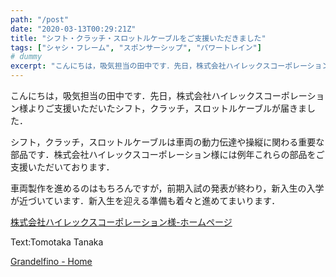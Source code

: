 ```yaml
---
path: "/post"
date: "2020-03-13T00:29:21Z"
title: "シフト・クラッチ・スロットルケーブルをご支援いただきました"
tags: ["シャシ・フレーム", "スポンサーシップ", "パワートレイン"]
# dummy
excerpt: "こんにちは，吸気担当の田中です．先日，株式会社ハイレックスコーポレーション様よりご支援いただいたシフト，クラッチ，スロットルケーブルが届きました．シフト，クラッチ，スロットルケーブルは車両の動力伝達..."
---
```



こんにちは，吸気担当の田中です．先日，株式会社ハイレックスコーポレーション様よりご支援いただいたシフト，クラッチ，スロットルケーブルが届きました．

シフト，クラッチ，スロットルケーブルは車両の動力伝達や操縦に関わる重要な部品です．株式会社ハイレックスコーポレーション様には例年これらの部品をご支援いただいております．

車両製作を進めるのはもちろんですが，前期入試の発表が終わり，新入生の入学が近づいています．新入生を迎える準備も着々と進めてまいります．

[株式会社ハイレックスコーポレーション様-ホームページ](http://www.hi-lex.co.jp/)

Text:Tomotaka Tanaka

[Grandelfino - Home](http://www.grandelfino.net/)